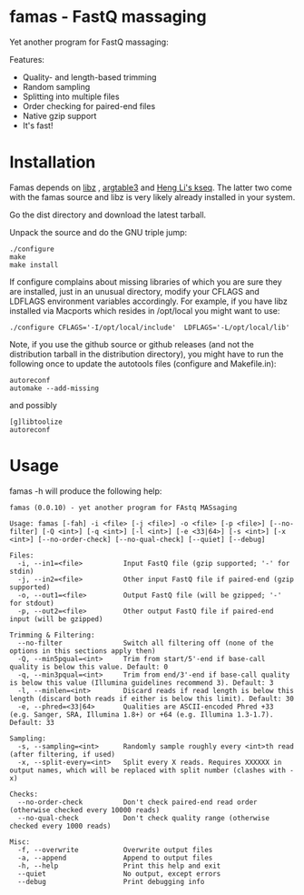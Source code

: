 famas - FastQ massaging
=======================

Yet another program for FastQ massaging:

Features:

- Quality- and length-based trimming
- Random sampling
- Splitting into multiple files
- Order checking for paired-end files
- Native gzip support
- It's fast!

Installation
============


Famas depends on [libz](http://www.zlib.net/) ,
[argtable3](http://www.argtable.org) and
[Heng Li's kseq](http://lh3lh3.users.sourceforge.net/kseq.shtml). The
latter two come with the famas source and libz is very likely already
installed in your system.

Go the dist directory and download the latest tarball.

Unpack the source and do the GNU triple jump:

    ./configure
    make
    make install

If configure complains about missing libraries of which you are sure
they are installed, just in an unusual directory, modify your CFLAGS
and LDFLAGS environment variables accordingly. For example, if you
have libz installed via Macports which resides in /opt/local
you might want to use:

    ./configure CFLAGS='-I/opt/local/include'  LDFLAGS='-L/opt/local/lib'


Note, if you use the github source or github releases (and not the distribution tarball
in the distribution directory), you might have to run the following
once to update the autotools files (configure and Makefile.in):

    autoreconf
    automake --add-missing

and possibly

    [g]libtoolize
    autoreconf




Usage
=====

famas -h will produce the following help:

    famas (0.0.10) - yet another program for FAstq MASsaging

    Usage: famas [-fah] -i <file> [-j <file>] -o <file> [-p <file>] [--no-filter] [-Q <int>] [-q <int>] [-l <int>] [-e <33|64>] [-s <int>] [-x <int>] [--no-order-check] [--no-qual-check] [--quiet] [--debug]

    Files:
      -i, --in1=<file>          Input FastQ file (gzip supported; '-' for stdin)
      -j, --in2=<file>          Other input FastQ file if paired-end (gzip supported)
      -o, --out1=<file>         Output FastQ file (will be gzipped; '-' for stdout)
      -p, --out2=<file>         Other output FastQ file if paired-end input (will be gzipped)

    Trimming & Filtering:
      --no-filter               Switch all filtering off (none of the options in this sections apply then)
      -Q, --min5pqual=<int>     Trim from start/5'-end if base-call quality is below this value. Default: 0
      -q, --min3pqual=<int>     Trim from end/3'-end if base-call quality is below this value (Illumina guidelines recommend 3). Default: 3
      -l, --minlen=<int>        Discard reads if read length is below this length (discard both reads if either is below this limit). Default: 30
      -e, --phred=<33|64>       Qualities are ASCII-encoded Phred +33 (e.g. Sanger, SRA, Illumina 1.8+) or +64 (e.g. Illumina 1.3-1.7). Default: 33

    Sampling:
      -s, --sampling=<int>      Randomly sample roughly every <int>th read (after filtering, if used)
      -x, --split-every=<int>   Split every X reads. Requires XXXXXX in output names, which will be replaced with split number (clashes with -x)

    Checks:
      --no-order-check          Don't check paired-end read order (otherwise checked every 10000 reads)
      --no-qual-check           Don't check quality range (otherwise checked every 1000 reads)

    Misc:
      -f, --overwrite           Overwrite output files
      -a, --append              Append to output files
      -h, --help                Print this help and exit
      --quiet                   No output, except errors
      --debug                   Print debugging info
      
